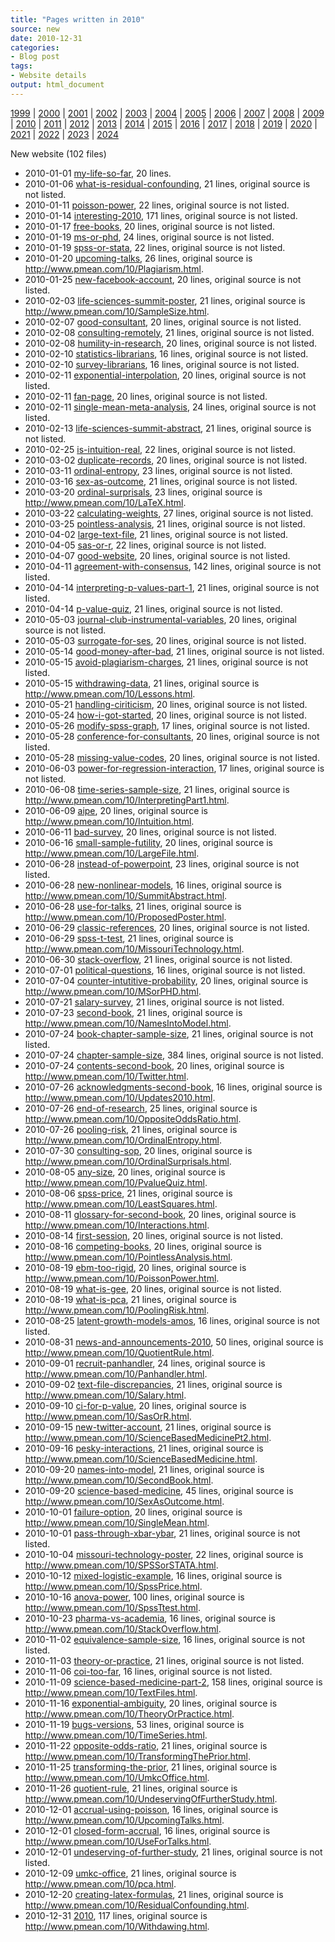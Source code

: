 ```yaml
---
title: "Pages written in 2010"
source: new
date: 2010-12-31
categories:
- Blog post
tags:
- Website details
output: html_document
---
```

 
[1999](http://new.pmean.com/1999/) | [2000](http://new.pmean.com/2000/) | [2001](http://new.pmean.com/2001/) | [2002](http://new.pmean.com/2002/) | [2003](http://new.pmean.com/2003/) | [2004](http://new.pmean.com/2004/) | [2005](http://new.pmean.com/2005/) | [2006](http://new.pmean.com/2006/) | [2007](http://new.pmean.com/2007/) | [2008](http://new.pmean.com/2008/) | [2009](http://new.pmean.com/2009/) | [2010](http://new.pmean.com/2010/) | [2011](http://new.pmean.com/2011/) | [2012](http://new.pmean.com/2012/) | [2013](http://new.pmean.com/2013/) | [2014](http://new.pmean.com/2014/) | [2015](http://new.pmean.com/2015/) | [2016](http://new.pmean.com/2016/) | [2017](http://new.pmean.com/2017/) | [2018](http://new.pmean.com/2018/) | [2019](http://new.pmean.com/2019/) | [2020](http://new.pmean.com/2020/) | [2021](http://new.pmean.com/2021/) | [2022](http://new.pmean.com/2022/) | [2023](http://new.pmean.com/2023/) | [2024](http://new.pmean.com/2024/)
 
New website (102 files)
 
+ 2010-01-01 [my-life-so-far](http://new.pmean.com/my-life-so-far/),  20 lines.  
+ 2010-01-06 [what-is-residual-confounding](http://new.pmean.com/what-is-residual-confounding/),  21 lines, original source is not listed.  
+ 2010-01-11 [poisson-power](http://new.pmean.com/poisson-power/),  22 lines, original source is not listed.  
+ 2010-01-14 [interesting-2010](http://new.pmean.com/interesting-2010/),  171 lines, original source is not listed.  
+ 2010-01-17 [free-books](http://new.pmean.com/free-books/),  20 lines, original source is not listed.  
+ 2010-01-19 [ms-or-phd](http://new.pmean.com/ms-or-phd/),  24 lines, original source is not listed.  
+ 2010-01-19 [spss-or-stata](http://new.pmean.com/spss-or-stata/),  22 lines, original source is not listed.  
+ 2010-01-20 [upcoming-talks](http://new.pmean.com/upcoming-talks/),  26 lines, original source is http://www.pmean.com/10/Plagiarism.html.  
+ 2010-01-25 [new-facebook-account](http://new.pmean.com/new-facebook-account/),  20 lines, original source is not listed.  
+ 2010-02-03 [life-sciences-summit-poster](http://new.pmean.com/life-sciences-summit-poster/),  21 lines, original source is http://www.pmean.com/10/SampleSize.html.  
+ 2010-02-07 [good-consultant](http://new.pmean.com/good-consultant/),  20 lines, original source is not listed.  
+ 2010-02-08 [consulting-remotely](http://new.pmean.com/consulting-remotely/),  21 lines, original source is not listed.  
+ 2010-02-08 [humility-in-research](http://new.pmean.com/humility-in-research/),  20 lines, original source is not listed.  
+ 2010-02-10 [statistics-librarians](http://new.pmean.com/statistics-librarians/),  16 lines, original source is not listed.  
+ 2010-02-10 [survey-librarians](http://new.pmean.com/survey-librarians/),  16 lines, original source is not listed.  
+ 2010-02-11 [exponential-interpolation](http://new.pmean.com/exponential-interpolation/),  20 lines, original source is not listed.  
+ 2010-02-11 [fan-page](http://new.pmean.com/fan-page/),  20 lines, original source is not listed.  
+ 2010-02-11 [single-mean-meta-analysis](http://new.pmean.com/single-mean-meta-analysis/),  24 lines, original source is not listed.  
+ 2010-02-13 [life-sciences-summit-abstract](http://new.pmean.com/life-sciences-summit-abstract/),  21 lines, original source is not listed.  
+ 2010-02-25 [is-intuition-real](http://new.pmean.com/is-intuition-real/),  22 lines, original source is not listed.  
+ 2010-03-02 [duplicate-records](http://new.pmean.com/duplicate-records/),  20 lines, original source is not listed.  
+ 2010-03-11 [ordinal-entropy](http://new.pmean.com/ordinal-entropy/),  23 lines, original source is not listed.  
+ 2010-03-16 [sex-as-outcome](http://new.pmean.com/sex-as-outcome/),  21 lines, original source is not listed.  
+ 2010-03-20 [ordinal-surprisals](http://new.pmean.com/ordinal-surprisals/),  23 lines, original source is http://www.pmean.com/10/LaTeX.html.  
+ 2010-03-22 [calculating-weights](http://new.pmean.com/calculating-weights/),  27 lines, original source is not listed.  
+ 2010-03-25 [pointless-analysis](http://new.pmean.com/pointless-analysis/),  21 lines, original source is not listed.  
+ 2010-04-02 [large-text-file](http://new.pmean.com/large-text-file/),  21 lines, original source is not listed.  
+ 2010-04-05 [sas-or-r](http://new.pmean.com/sas-or-r/),  22 lines, original source is not listed.  
+ 2010-04-07 [good-website](http://new.pmean.com/good-website/),  20 lines, original source is not listed.  
+ 2010-04-11 [agreement-with-consensus](http://new.pmean.com/agreement-with-consensus/),  142 lines, original source is not listed.  
+ 2010-04-14 [interpreting-p-values-part-1](http://new.pmean.com/interpreting-p-values-part-1/),  21 lines, original source is not listed.  
+ 2010-04-14 [p-value-quiz](http://new.pmean.com/p-value-quiz/),  21 lines, original source is not listed.  
+ 2010-05-03 [journal-club-instrumental-variables](http://new.pmean.com/journal-club-instrumental-variables/),  20 lines, original source is not listed.  
+ 2010-05-03 [surrogate-for-ses](http://new.pmean.com/surrogate-for-ses/),  20 lines, original source is not listed.  
+ 2010-05-14 [good-money-after-bad](http://new.pmean.com/good-money-after-bad/),  21 lines, original source is not listed.  
+ 2010-05-15 [avoid-plagiarism-charges](http://new.pmean.com/avoid-plagiarism-charges/),  21 lines, original source is not listed.  
+ 2010-05-15 [withdrawing-data](http://new.pmean.com/withdrawing-data/),  21 lines, original source is http://www.pmean.com/10/Lessons.html.  
+ 2010-05-21 [handling-ciriticism](http://new.pmean.com/handling-ciriticism/),  20 lines, original source is not listed.  
+ 2010-05-24 [how-i-got-started](http://new.pmean.com/how-i-got-started/),  20 lines, original source is not listed.  
+ 2010-05-26 [modify-spss-graph](http://new.pmean.com/modify-spss-graph/),  17 lines, original source is not listed.  
+ 2010-05-28 [conference-for-consultants](http://new.pmean.com/conference-for-consultants/),  20 lines, original source is not listed.  
+ 2010-05-28 [missing-value-codes](http://new.pmean.com/missing-value-codes/),  20 lines, original source is not listed.  
+ 2010-06-03 [power-for-regression-interaction](http://new.pmean.com/power-for-regression-interaction/),  17 lines, original source is not listed.  
+ 2010-06-08 [time-series-sample-size](http://new.pmean.com/time-series-sample-size/),  21 lines, original source is http://www.pmean.com/10/InterpretingPart1.html.  
+ 2010-06-09 [aipe](http://new.pmean.com/aipe/),  20 lines, original source is http://www.pmean.com/10/Intuition.html.  
+ 2010-06-11 [bad-survey](http://new.pmean.com/bad-survey/),  20 lines, original source is not listed.  
+ 2010-06-16 [small-sample-futility](http://new.pmean.com/small-sample-futility/),  20 lines, original source is http://www.pmean.com/10/LargeFile.html.  
+ 2010-06-28 [instead-of-powerpoint](http://new.pmean.com/instead-of-powerpoint/),  23 lines, original source is not listed.  
+ 2010-06-28 [new-nonlinear-models](http://new.pmean.com/new-nonlinear-models/),  16 lines, original source is http://www.pmean.com/10/SummitAbstract.html.  
+ 2010-06-28 [use-for-talks](http://new.pmean.com/use-for-talks/),  21 lines, original source is http://www.pmean.com/10/ProposedPoster.html.  
+ 2010-06-29 [classic-references](http://new.pmean.com/classic-references/),  20 lines, original source is not listed.  
+ 2010-06-29 [spss-t-test](http://new.pmean.com/spss-t-test/),  21 lines, original source is http://www.pmean.com/10/MissouriTechnology.html.  
+ 2010-06-30 [stack-overflow](http://new.pmean.com/stack-overflow/),  21 lines, original source is not listed.  
+ 2010-07-01 [political-questions](http://new.pmean.com/political-questions/),  16 lines, original source is not listed.  
+ 2010-07-04 [counter-intutitive-probability](http://new.pmean.com/counter-intutitive-probability/),  20 lines, original source is http://www.pmean.com/10/MSorPHD.html.  
+ 2010-07-21 [salary-survey](http://new.pmean.com/salary-survey/),  21 lines, original source is not listed.  
+ 2010-07-23 [second-book](http://new.pmean.com/second-book/),  21 lines, original source is http://www.pmean.com/10/NamesIntoModel.html.  
+ 2010-07-24 [book-chapter-sample-size](http://new.pmean.com/book-chapter-sample-size/),  21 lines, original source is not listed.  
+ 2010-07-24 [chapter-sample-size](http://new.pmean.com/chapter-sample-size/),  384 lines, original source is not listed.  
+ 2010-07-24 [contents-second-book](http://new.pmean.com/contents-second-book/),  20 lines, original source is http://www.pmean.com/10/Twitter.html.  
+ 2010-07-26 [acknowledgments-second-book](http://new.pmean.com/acknowledgments-second-book/),  16 lines, original source is http://www.pmean.com/10/Updates2010.html.  
+ 2010-07-26 [end-of-research](http://new.pmean.com/end-of-research/),  25 lines, original source is http://www.pmean.com/10/OppositeOddsRatio.html.  
+ 2010-07-26 [pooling-risk](http://new.pmean.com/pooling-risk/),  21 lines, original source is http://www.pmean.com/10/OrdinalEntropy.html.  
+ 2010-07-30 [consulting-sop](http://new.pmean.com/consulting-sop/),  20 lines, original source is http://www.pmean.com/10/OrdinalSurprisals.html.  
+ 2010-08-05 [any-size](http://new.pmean.com/any-size/),  20 lines, original source is http://www.pmean.com/10/PvalueQuiz.html.  
+ 2010-08-06 [spss-price](http://new.pmean.com/spss-price/),  21 lines, original source is http://www.pmean.com/10/LeastSquares.html.  
+ 2010-08-11 [glossary-for-second-book](http://new.pmean.com/glossary-for-second-book/),  20 lines, original source is http://www.pmean.com/10/Interactions.html.  
+ 2010-08-14 [first-session](http://new.pmean.com/first-session/),  20 lines, original source is not listed.  
+ 2010-08-16 [competing-books](http://new.pmean.com/competing-books/),  20 lines, original source is http://www.pmean.com/10/PointlessAnalysis.html.  
+ 2010-08-19 [ebm-too-rigid](http://new.pmean.com/ebm-too-rigid/),  20 lines, original source is http://www.pmean.com/10/PoissonPower.html.  
+ 2010-08-19 [what-is-gee](http://new.pmean.com/what-is-gee/),  20 lines, original source is not listed.  
+ 2010-08-19 [what-is-pca](http://new.pmean.com/what-is-pca/),  21 lines, original source is http://www.pmean.com/10/PoolingRisk.html.  
+ 2010-08-25 [latent-growth-models-amos](http://new.pmean.com/latent-growth-models-amos/),  16 lines, original source is not listed.  
+ 2010-08-31 [news-and-announcements-2010](http://new.pmean.com/news-and-announcements-2010/),  50 lines, original source is http://www.pmean.com/10/QuotientRule.html.  
+ 2010-09-01 [recruit-panhandler](http://new.pmean.com/recruit-panhandler/),  24 lines, original source is http://www.pmean.com/10/Panhandler.html.  
+ 2010-09-02 [text-file-discrepancies](http://new.pmean.com/text-file-discrepancies/),  21 lines, original source is http://www.pmean.com/10/Salary.html.  
+ 2010-09-10 [ci-for-p-value](http://new.pmean.com/ci-for-p-value/),  20 lines, original source is http://www.pmean.com/10/SasOrR.html.  
+ 2010-09-15 [new-twitter-account](http://new.pmean.com/new-twitter-account/),  21 lines, original source is http://www.pmean.com/10/ScienceBasedMedicinePt2.html.  
+ 2010-09-16 [pesky-interactions](http://new.pmean.com/pesky-interactions/),  21 lines, original source is http://www.pmean.com/10/ScienceBasedMedicine.html.  
+ 2010-09-20 [names-into-model](http://new.pmean.com/names-into-model/),  21 lines, original source is http://www.pmean.com/10/SecondBook.html.  
+ 2010-09-20 [science-based-medicine](http://new.pmean.com/science-based-medicine/),  45 lines, original source is http://www.pmean.com/10/SexAsOutcome.html.  
+ 2010-10-01 [failure-option](http://new.pmean.com/failure-option/),  20 lines, original source is http://www.pmean.com/10/SingleMean.html.  
+ 2010-10-01 [pass-through-xbar-ybar](http://new.pmean.com/pass-through-xbar-ybar/),  21 lines, original source is not listed.  
+ 2010-10-04 [missouri-technology-poster](http://new.pmean.com/missouri-technology-poster/),  22 lines, original source is http://www.pmean.com/10/SPSSorSTATA.html.  
+ 2010-10-12 [mixed-logistic-example](http://new.pmean.com/mixed-logistic-example/),  16 lines, original source is http://www.pmean.com/10/SpssPrice.html.  
+ 2010-10-16 [anova-power](http://new.pmean.com/anova-power/),  100 lines, original source is http://www.pmean.com/10/SpssTtest.html.  
+ 2010-10-23 [pharma-vs-academia](http://new.pmean.com/pharma-vs-academia/),  16 lines, original source is http://www.pmean.com/10/StackOverflow.html.  
+ 2010-11-02 [equivalence-sample-size](http://new.pmean.com/equivalence-sample-size/),  16 lines, original source is not listed.  
+ 2010-11-03 [theory-or-practice](http://new.pmean.com/theory-or-practice/),  21 lines, original source is not listed.  
+ 2010-11-06 [coi-too-far](http://new.pmean.com/coi-too-far/),  16 lines, original source is not listed.  
+ 2010-11-09 [science-based-medicine-part-2](http://new.pmean.com/science-based-medicine-part-2/),  158 lines, original source is http://www.pmean.com/10/TextFiles.html.  
+ 2010-11-16 [exponential-ambiguity](http://new.pmean.com/exponential-ambiguity/),  20 lines, original source is http://www.pmean.com/10/TheoryOrPractice.html.  
+ 2010-11-19 [bugs-versions](http://new.pmean.com/bugs-versions/),  53 lines, original source is http://www.pmean.com/10/TimeSeries.html.  
+ 2010-11-22 [opposite-odds-ratio](http://new.pmean.com/opposite-odds-ratio/),  21 lines, original source is http://www.pmean.com/10/TransformingThePrior.html.  
+ 2010-11-25 [transforming-the-prior](http://new.pmean.com/transforming-the-prior/),  21 lines, original source is http://www.pmean.com/10/UmkcOffice.html.  
+ 2010-11-26 [quotient-rule](http://new.pmean.com/quotient-rule/),  21 lines, original source is http://www.pmean.com/10/UndeservingOfFurtherStudy.html.  
+ 2010-12-01 [accrual-using-poisson](http://new.pmean.com/accrual-using-poisson/),  16 lines, original source is http://www.pmean.com/10/UpcomingTalks.html.  
+ 2010-12-01 [closed-form-accrual](http://new.pmean.com/closed-form-accrual/),  16 lines, original source is http://www.pmean.com/10/UseForTalks.html.  
+ 2010-12-01 [undeserving-of-further-study](http://new.pmean.com/undeserving-of-further-study/),  21 lines, original source is not listed.  
+ 2010-12-09 [umkc-office](http://new.pmean.com/umkc-office/),  21 lines, original source is http://www.pmean.com/10/pca.html.  
+ 2010-12-20 [creating-latex-formulas](http://new.pmean.com/creating-latex-formulas/),  21 lines, original source is http://www.pmean.com/10/ResidualConfounding.html.  
+ 2010-12-31 [2010](http://new.pmean.com/2010/),  117 lines, original source is http://www.pmean.com/10/Withdawing.html.
 
